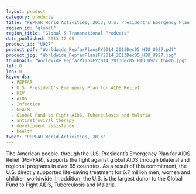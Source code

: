 ```yaml
---
layout: product
category: products
title: "PEPFAR World Activities, 2013; U.S. President's Emergency Plan for AIDS Relief"
region_id: "global"
region_title: "Global & Transnational Products"
date_published: 2013-12-05
product_id: "U927"
product_pdf: "Worldwide_PepfarPlansFY2014_2013Dec05_HIU_U927.pdf"
product_jpg: "Worldwide_PepfarPlansFY2014_2013Dec05_HIU_U927.jpg"
thumbnail: "Worldwide_PepfarPlansFY2014_2013Dec05_HIU_U927_thumb.jpg"
lat: 0
lon: 0
keywords:
  - PEPFAR
  - U.S. President's Emergency Plan for AIDS Relief
  - HIV
  - AIDS
  - Infection
  - GFATM
  - Global Fund to Fight AIDS, Tuberculosis and Malaria
  - antiretroviral therapy
  - development assistance
  - health
tweet: "PEPFAR World Activities, 2013"
---
```

The American people, through the U.S. President’s Emergency Plan for AIDS Relief (PEPFAR), supports the fight against global AIDS through bilateral and regional programs in over 65 countries. As a result of this commitment, the U.S. directly supported life-saving treatment for 6.7 million men, women and children worldwide. In addition, the U.S. is the largest donor to the Global Fund to Fight AIDS, Tuberculosis and Malaria.
